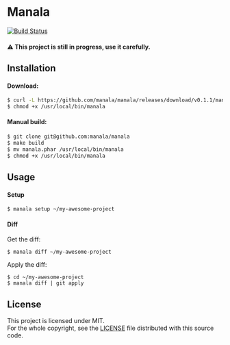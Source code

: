 Manala
======

[![Build Status](https://travis-ci.org/manala/manala.svg?branch=master)](https://travis-ci.org/manala/manala)

#### :warning: This project is still in progress, use it carefully.

Installation
-------------

#### Download:
```sh
$ curl -L https://github.com/manala/manala/releases/download/v0.1.1/manala.phar > /usr/local/bin/manala
$ chmod +x /usr/local/bin/manala
```

#### Manual build:
```sh
$ git clone git@github.com:manala/manala
$ make build
$ mv manala.phar /usr/local/bin/manala
$ chmod +x /usr/local/bin/manala
```

Usage
-----

#### Setup
```
$ manala setup ~/my-awesome-project
```

#### Diff

Get the diff:
```
$ manala diff ~/my-awesome-project
```

Apply the diff:
```
$ cd ~/my-awesome-project
$ manala diff | git apply
```

License
-------

This project is licensed under MIT.  
For the whole copyright, see the [LICENSE](LICENSE) file distributed with this source code.
